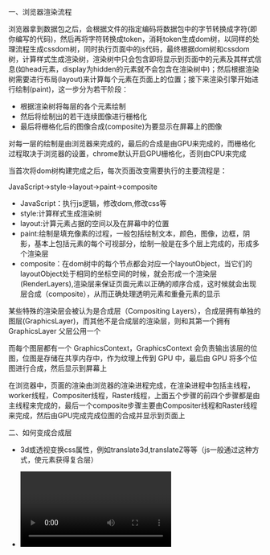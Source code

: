 一、浏览器渲染流程

浏览器拿到数据包之后，会根据文件的指定编码将数据包中的字节转换成字符(即你编写的代码)，然后再将字符转换成token，消耗token生成dom树，以同样的处理流程生成cssdom树，同时执行页面中的js代码，最终根据dom树和cssdom树，计算样式生成渲染树，渲染树中只会包含即将显示到页面中的元素及其样式信息(如head元素，display为hidden的元素就不会包含在渲染树中)；然后根据渲染树需要进行布局(layout)来计算每个元素在页面上的位置；接下来渲染引擎开始进行绘制(paint)，这一步分为若干阶段：

* 根据渲染树将每层的各个元素绘制
* 然后将绘制出的若干连续图像进行栅格化
* 最后将栅格化后的图像合成(composite)为要显示在屏幕上的图像

对每一层的绘制是由浏览器来完成的，最后的合成是由GPU来完成的，而栅格化过程取决于浏览器的设置，chrome默认开启GPU栅格化，否则由CPU来完成

当首次将dom树构建完成之后，每次页面改变需要执行的主要流程是：

JavaScript->style->layout->paint->composite

* JavaScript：执行js逻辑，修改dom,修改css等
* style:计算样式生成渲染树
* layout:计算元素占据的空间以及在屏幕中的位置
* paint:绘制是填充像素的过程，一般包括绘制文本，颜色，图像，边框，阴影，基本上包括元素的每个可视部分，绘制一般是在多个层上完成的，形成多个渲染层
* composite：在dom树中的每个节点都会对应一个layoutObject，当它们的layoutObject处于相同的坐标空间的时候，就会形成一个渲染层(RenderLayers),渲染层来保证页面元素以正确的顺序合成，这时候就会出现层合成（composite），从而正确处理透明元素和重叠元素的显示

某些特殊的渲染层会被认为是合成层（Compositing Layers），合成层拥有单独的图层(GraphicsLayer)，而其他不是合成层的渲染层，则和其第一个拥有 GraphicsLayer 父层公用一个

而每个图层都有一个 GraphicsContext，GraphicsContext 会负责输出该层的位图，位图是存储在共享内存中，作为纹理上传到 GPU 中，最后由 GPU 将多个位图进行合成，然后显示到屏幕上

在浏览器中，页面的渲染由浏览器的渲染进程完成，在渲染进程中包括主线程，worker线程，Compositer线程，Raster线程，上面五个步骤的前四个步骤都是由主线程来完成的，最后一个composite步骤主要由Compositer线程和Raster线程来完成，然后由GPU完成完成位图的合成并显示到页面上

二、如何变成合成层

* 3d或透视变换css属性，例如translate3d,translateZ等等（js一般通过这种方式，使元素获得复合层）

* <video><iframe><canvas><webgl>等元素

* 混合插件（如flash）。

* 元素自身的 opacity和transform 做 CSS 动画

* 拥有css过滤器的元素

* 使用will-change属性

* position:fixed

* 元素有一个 z-index 较低且包含一个复合层的兄弟元素(换句话说就是该元素在复合层上面渲染)

三、合成层的优点

* 合成层的位图，会交由 GPU 合成，比 CPU 处理要快

* 当需要 repaint 时，只需要 repaint 本身，不会影响到其他的层
    
* 对于 transform 和 opacity 效果，不会触发 layout 和 paint

注意：

    * 提升到合成层后合成层的位图会交GPU处理，但请注意，仅仅只是合成的处理（把绘图上下文的位图输出进行组合）需要用到GPU，生成合成层的位图处理（绘图上下文的工作）是需要CPU。当需要repaint的时候可以只repaint本身，不影响其他层，但是paint之前还有style， layout,那就意味着即使合成层只是repaint了自己，但style和layout本身就很占用时间
    
    * 仅仅是transform和opacity不会引发layout 和paint，那么其他的属性不确定

总结合成层的优势：一般一个元素开启硬件加速后会变成合成层，可以独立于普通文档流中，改动后可以避免整个页面重绘，提升性能

四、transform 和 opacity提高动画的流畅度

假如我们a元素和b元素，我们将a元素使用left属性，做一个移动动画：

	<style>
		#a, #b {
		 position: absolute;
		}
		
		#a {
		 left: 10px;
		 top: 10px;
		 z-index: 2;
		 animation: move 1s linear;
		}
		
		#b {
		 left: 50px;
		 top: 50px;
		 z-index: 1;
		}
		
		@keyframes move {
		 from { left: 30px; }
		 to { left: 100px; }
		}
	</style>
	<div id="#a">A</div>
	<div id="#b">B</div>

这种情况对于动画的每一帧，浏览器会计算元素的几何形状，渲染新状态的图像，并把它们发送给GPU。因为重排和重绘发生在动画的每一帧，一个有效避免reflow和repaint的方式是我们仅仅画两个图像；一个是a元素，一个是b元素及整个页面；我们将这两张图片发送给GPU，然后动画发生的时候；只做两张图片相对对方的平移

我们使用translate来代替left：

	<style>
		#a, #b {
		 position: absolute;
		}
		
		#a {
		 left: 10px;
		 top: 10px;
		 z-index: 2;
		 animation: move 1s linear;
		}
		
		#b {
		 left: 50px;
		 top: 50px;
		 z-index: 1;
		}
		
		@keyframes move {
		 from { transform: translateX(0); }
		 to { transform: translateX(70px); }
		}
	</style>
	<div id="#a">A</div>
	<div id="#b">B</div>

浏览器在动画执行之前就知道动画如何开始和结束，因为浏览器没有看到需要reflow和repaint的操作；浏览器就会画两张图像作为复合层，并将它们传入GPU

* 这样做有两个优势：

     * 动画将会非常流畅

     * 动画不在绑定到CPU，即使js执行大量的工作；动画依然流畅


五、GPU动画的优点和缺点

* 每秒60帧，动画平滑、流畅

* 一个合适的动画工作在一个单独的线程，它不会被大量的js计算阻塞

* 3D“变换”是便宜的

缺点：

    * 提升一个元素到复合层需要额外的重绘，有时这是慢的。（即我们得到的是一个全层重绘，而不是一个增量）

    * 绘图层必须传输到GPU。取决于层的数量和传输可能会非常缓慢。这可能让一个元素在中低档设备上闪烁

    * 每个复合层都需要消耗额外的内存，过多的内存可能导致浏览器的崩溃

    * 如果你不考虑隐式合成，而使用重绘；会导致额外的内存占用，并且浏览器崩溃的概率是非常高的

六、提高动画性能

* 提高动画性能，减少动画卡顿的主要目标是减少reflow和rapaint

1.js动画和css动画比较

(1)js动画

* 缺点：JavaScript在浏览器的主线程中运行，而其中还有很多其他需要运行的JavaScript、样式计算、布局、绘制等对其干扰。这也就导致了线程可能出现阻塞，从而造成丢帧的情况

* 优点：JavaScript的动画与CSS预先定义好的动画不同，可以在其动画过程中对其进行控制：开始、暂停、回放、中止、取消都是可以做到的。而且一些动画效果，比如视差滚动效果，只有JavaScript能够完成
CSS动画

(2)css动画

* 缺点：缺乏强大的控制能力。而且很难以有意义的方式结合到一起，使得动画变得复杂且易于出问题

* 优点：浏览器可以对动画进行优化。它必要时可以创建图层，然后在主线程之外运行

(3)注意

* 动画开始时，都会触发一次paint
    
* 对于纯css3操作transform和opacity的动画，在动画开始时，浏览器会自动将动画元素提升为合成层，但是在动画结束后，合成层会失效。在动画结束后(合成层失效)的那一帧，浏览器是会触发Paint的。如果我们强制将动画元素提升为合成层，动画结束后的那一帧，就不会触发Paint了
    
* 对于js操作css3的transform和opacity的动画，在动画过程中，浏览器不会自动将动画元素提升为合成层，但是也不会触发Paint。在动画结束的那一帧，不管我们是否强制将动画元素提升为合成层，当页面动画元素嵌套复杂时，可能会触发Paint

   
2.性能优化

(1)避免隐式合成

* 保持动画的对象的z-index尽可能的高。理想的，这些元素应该是body元素的直接子元素。当然，这不是总可能的。所以你可以克隆一个元素，把它放在body元素下仅仅是为了做动画

* 将元素上设置will-change CSS属性，元素上有了这个属性，浏览器会提升这个元素成为一个复合层（不是总是）。这样动画就可以平滑的开始和结束。但是不要滥用这个属性，否则会大大增加内存消耗

(2)开启GPU硬件加速

* 浏览器的GPU加速功能是将需要进行动画的元素提升到一个独立的层（layer），这样就可以避免浏览器进行重新布局（Reflow）和绘制（Repaint），将原先的浏览器使用CPU绘制位图来实现的动画效果转为让GPU使用图层合成（composite）来实现，如果两张图层内部没有发生改变，浏览器就不再进行布局和绘制，直接使用GPU的缓存来绘制每个图层，GPU只负责将各个图层合成来实现动画，这就可以充分利用GPU的资源和优势，减轻CPU的负载，可以使动画更流畅。通过改变两张图片之间的相对位置代替绘制一张图片的每一帧来实现动画，虽然视觉效果相同，但省去了许多绘制的时间。

* 为了让浏览器将动画元素提升到一个独立的层，可以使用transform和opacity属性来实现动画，当设置了这两个属性之一时，浏览器会自动进行这一优化操作（透明度的变化可以通过GPU改变a通道来实现，不需要浏览器进行重绘）。对于上面的动画，可以改变transform来代替改变left和top属性：

* 如果动画并不需要对transform和opacity属性做出改变，可以使用其他的方法强制浏览器为这些元素创建单独的层，比如设置一个没有效果的样式：transform：translateZ(0);这不会对元素的实际样式做出改变。但这是一种hack，规范的做法是使用will-change属性，设置它的值为需要做变换的属性，如will-change: left;浏览器就会知道left这个属性会发生变化，因此会开启硬件加速优化性能。

(3)减小复合层的尺寸

比如一张图片，开始的时候可以将它的尺寸设置的很小，然后再scale将它们放大，这样可以减少大量存储空间

	<div id="a"></div>
	<div id="b"></div>
	
	<style>
		#a, #b {
		 will-change: transform;
		}
		
		#a {
		 width: 100px;
		 height: 100px;
		}
		
		#b {
		 width: 10px;
		 height: 10px;
		 transform: scale(10);
		}
	</style>


(4)用css动画而不是js动画

* css动画有一个重要的特性，它是完全工作在GPU上。因为你声明了一个动画如何开始和如何结束，浏览器会在动画开始前准备好所有需要的指令；并把它们发送给GPU。而如果使用js动画，浏览器必须计算每一帧的状态；为了保证平滑的动画，我们必须在浏览器主线程计算新状态；把它们发送给GPU至少60次每秒。除了计算和发送数据比css动画要慢，主线程的负载也会影响动画； 当主线程的计算任务过多时，会造成动画的延迟、卡顿。所以尽可能地使用基于css的动画，不仅仅更快；也不会被大量的js计算所阻塞








